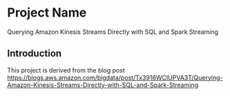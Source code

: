 # Project Name
Querying Amazon Kinesis Streams Directly with SQL and Spark Streaming

## Introduction
This project is derived from the blog post https://blogs.aws.amazon.com/bigdata/post/Tx3916WCIUPVA3T/Querying-Amazon-Kinesis-Streams-Directly-with-SQL-and-Spark-Streaming